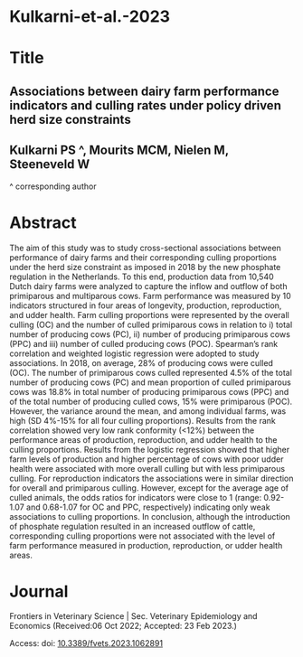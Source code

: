 # Kulkarni-et-al.-2023
# Title   
## Associations between dairy farm performance indicators and culling rates under policy driven herd size constraints

## Kulkarni PS ^, Mourits MCM, Nielen M, Steeneveld W
^ corresponding author


# Abstract  
The aim of this study was to study cross-sectional associations between performance of dairy farms and their corresponding culling proportions under the herd size constraint as imposed in 2018 by the new phosphate regulation in the Netherlands. To this end, production data from 10,540 Dutch dairy farms were analyzed to capture the inflow and outflow of both primiparous and multiparous cows. Farm performance was measured by 10 indicators structured in four areas of longevity, production, reproduction, and udder health. Farm culling proportions were represented by the overall culling (OC) and the number of culled primiparous cows in relation to i) total number of producing cows (PC), ii) number of producing primiparous cows (PPC) and iii) number of culled producing cows (POC). Spearman’s rank correlation and weighted logistic regression were adopted to study associations. In 2018, on average, 28% of producing cows were culled (OC). The number of primiparous cows culled represented 4.5% of the total number of producing cows (PC) and mean proportion of culled primiparous cows was 18.8% in total number of producing primiparous cows (PPC) and of the total number of producing culled cows, 15% were primiparous (POC). However, the variance around the mean, and among individual farms, was high (SD 4%-15% for all four culling proportions). Results from the rank correlation showed very low rank conformity (<12%) between the performance areas of production, reproduction, and udder health to the culling proportions. Results from the logistic regression showed that higher farm levels of production and higher percentage of cows with poor udder health were associated with more overall culling but with less primiparous culling. For reproduction indicators the associations were in similar direction for overall and primiparous culling. However, except for the average age of culled animals, the odds ratios for indicators were close to 1 (range: 0.92-1.07 and 0.68-1.07 for OC and PPC, respectively) indicating only weak associations to culling proportions. In conclusion, although the introduction of phosphate regulation resulted in an increased outflow of cattle, corresponding culling proportions were not associated with the level of farm performance measured in production, reproduction, or udder health areas.   


# Journal
Frontiers in Veterinary Science | Sec. Veterinary Epidemiology and Economics (Received:06 Oct 2022; Accepted: 23 Feb 2023.)

Access: doi: [10.3389/fvets.2023.1062891](https://www.frontiersin.org/articles/10.3389/fvets.2023.1062891/abstract)

